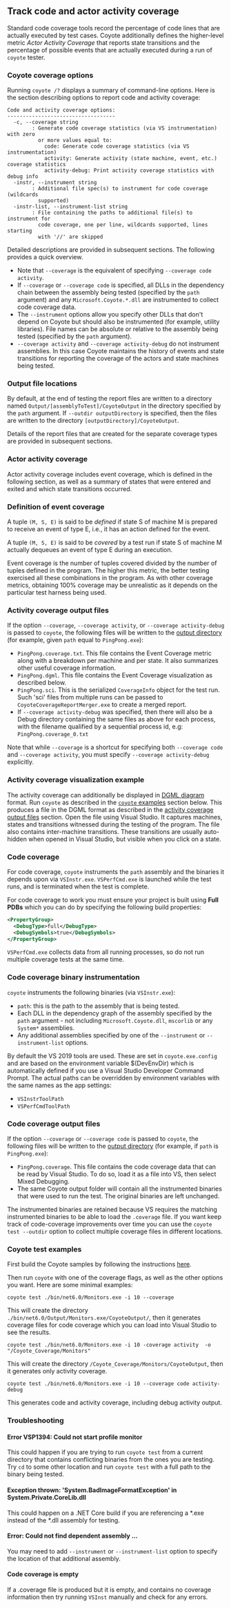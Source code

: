 
## Track code and actor activity coverage

Standard code coverage tools record the percentage of code lines that are actually executed by test
cases. Coyote additionally defines the higher-level metric _Actor Activity Coverage_ that reports
state transitions and the percentage of possible events that are actually executed during a run of
`coyote` tester.

### Coyote coverage options

Running `coyote /?` displays a summary of command-line options. Here is the section describing
options to report code and activity coverage:

```plain
Code and activity coverage options:
-----------------------------------
  -c, --coverage string       
        : Generate code coverage statistics (via VS instrumentation) with zero
          or more values equal to:
            code: Generate code coverage statistics (via VS instrumentation)
            activity: Generate activity (state machine, event, etc.) coverage statistics
            activity-debug: Print activity coverage statistics with debug info
  -instr, --instrument string
        : Additional file spec(s) to instrument for code coverage (wildcards
          supported)
  -instr-list, --instrument-list string
        : File containing the paths to additional file(s) to instrument for
          code coverage, one per line, wildcards supported, lines starting
          with '//' are skipped
```

Detailed descriptions are provided in subsequent sections. The following provides a quick overview.

* Note that `--coverage` is the equivalent of specifying `--coverage code activity`.
* If `--coverage` or `--coverage code` is specified, all DLLs in the dependency chain between the
  assembly being tested (specified by the `path` argument) and any `Microsoft.Coyote.*.dll` are
  instrumented to collect code coverage data.
* The `--instrument` options allow you specify other DLLs that don't depend on Coyote but should
  also be instrumented (for example, utility libraries). File names can be absolute or relative to
  the assembly being tested (specified by the `path` argument).
* `--coverage activity` and `--coverage activity-debug` do not instrument assemblies. In this case
  Coyote maintains the history of events and state transitions for reporting the coverage of the
  actors and state machines being tested.

### Output file locations

By default, at the end of testing the report files are written to a directory named
`Output/[assemblyToTest]/CoyoteOutput` in the directory specified by the `path` argument. If
`--outdir outputDirectory` is specified, then the files are written to the directory
`[outputDirectory]/CoyoteOutput`.

Details of the report files that are created for the separate coverage types are provided in
subsequent sections.

### Actor activity coverage

Actor activity coverage includes event coverage, which is defined in the following section, as well
as a summary of states that were entered and exited and which state transitions occurred.

### Definition of event coverage

A tuple `(M, S, E)` is said to be _defined_ if state S of machine M is prepared to receive an event
of type E, i.e., it has an action defined for the event.

A tuple `(M, S, E)` is said to be _covered_ by a test run if state S of machine M actually dequeues
an event of type E during an execution.

Event coverage is the number of tuples covered divided by the number of tuples defined in the
program. The higher this metric, the better testing exercised all these combinations in the
program. As with other coverage metrics, obtaining 100% coverage may be unrealistic as it depends
on the particular test harness being used.

### Activity coverage output files

If the option `--coverage`, `--coverage activity`, or `--coverage activity-debug` is passed to
`coyote`, the following files will be written to the [output directory](#output-file-locations) (for
example, given `path` equal to `PingPong.exe`):
* `PingPong.coverage.txt`. This file contains the Event Coverage metric along with a breakdown per
  machine and per state. It also summarizes other useful coverage information.
* `PingPong.dgml`. This file contains the Event Coverage visualization as described below.
* `PingPong.sci`. This is the serialized `CoverageInfo` object for the test run. Such 'sci' files
  from multiple runs can be passed to `CoyoteCoverageReportMerger.exe` to create a merged report.
* If `--coverage activity-debug` was specified, then there will also be a Debug directory containing
  the same files as above for each process, with the filename qualified by a sequential process id,
  e.g: `PingPong.coverage_0.txt`

Note that while `--coverage` is a shortcut for specifying both `--coverage code` and `--coverage
activity`, you must specify `--coverage activity-debug` explicitly.

### Activity coverage visualization example

The activity coverage can additionally be displayed in [DGML diagram](generate-dgml.md) format. Run
`coyote` as described in the [`coyote` examples](#coyote-test-examples) section below. This produces
a file in the DGML format as described in the [activity coverage output
files](#activity-coverage-output-files) section. Open the file using Visual Studio. It captures
machines, states and transitions witnessed during the testing of the program. The file also contains
inter-machine transitions. These transitions are usually auto-hidden when opened in Visual Studio,
but visible when you click on a state.

### Code coverage

For code coverage, `coyote` instruments the `path` assembly and the binaries it depends upon via
`VSInstr.exe`. `VSPerfCmd.exe` is launched while the test runs, and is terminated when the test is
complete.

For code coverage to work you must ensure your project is built using **Full PDBs** which you can
do by specifying the following build properties:

```xml
<PropertyGroup>
  <DebugType>full</DebugType>
  <DebugSymbols>true</DebugSymbols>
</PropertyGroup>
```

`VSPerfCmd.exe` collects data from all running processes, so do not run multiple coverage tests at
the same time.

### Code coverage binary instrumentation

`coyote` instruments the following binaries (via `VSInstr.exe`):
* `path`: this is the path to the assembly that is being tested.
* Each DLL in the dependency graph of the assembly specified by the `path` argument - not including
  `Microsoft.Coyote.dll`, `mscorlib` or any `System*` assemblies.
* Any additional assemblies specified by one of the `--instrument` or `--instrument-list` options.

By default the VS 2019 tools are used. These are set in `coyote.exe.config` and are based on the
environment variable $(DevEnvDir) which is automatically defined if you use a Visual Studio
Developer Command Prompt. The actual paths can be overridden by environment variables with the same
names as the app settings:

- `VSInstrToolPath`
- `VSPerfCmdToolPath`

### Code coverage output files

If the option `--coverage` or `--coverage code` is passed to `coyote`, the following files will be
written to the [output directory](#output-file-locations) (for example, if `path` is
`PingPong.exe`):

* `PingPong.coverage`. This file contains the code coverage data that can be read by Visual Studio.
  To do so, load it as a file into VS, then select Mixed Debugging.
* The same Coyote output folder will contain all the instrumented binaries that were used to run the test.
The original binaries are left unchanged.

The instrumented binaries are retained because VS requires the matching instrumented binaries to be
able to load the `.coverage` file. If you want keep track of code-coverage improvements over time
you can use the `coyote test --outdir` option to collect multiple coverage files in different
locations.

### Coyote test examples

First build the Coyote samples by following the instructions
[here](https://github.com/microsoft/coyote/tree/main/Samples/README.md).

Then run `coyote` with one of the coverage flags, as well as the other options you want. Here are
some minimal examples:

```plain
coyote test ./bin/net6.0/Monitors.exe -i 10 --coverage
```

This will create the directory `./bin/net6.0/Output/Monitors.exe/CoyoteOutput/`, then it
generates coverage files for code coverage which you can load into Visual Studio to see the results.

```plain
coyote test ./bin/net6.0/Monitors.exe -i 10 -coverage activity  -o "/Coyote_Coverage/Monitors"
```

This will create the directory `/Coyote_Coverage/Monitors/CoyoteOutput`, then it generates only
activity coverage.

```plain
coyote test ./bin/net6.0/Monitors.exe -i 10 --coverage code activity-debug
```

This generates code and activity coverage, including debug activity output.

### Troubleshooting

#### Error VSP1394: Could not start profile monitor

This could happen if you are trying to run `coyote test` from a current directory that contains
conflicting binaries from the ones you are testing. Try `cd` to some other location and run `coyote
test` with a full path to the binary being tested.

#### Exception thrown: 'System.BadImageFormatException' in System.Private.CoreLib.dll

This could happen on a .NET Core build if you are referencing a *.exe instead of the *.dll assembly
for testing.

#### Error: Could not find dependent assembly ...

You may need to add `--instrument` or `--instrument-list` option to specify the location of that
additional assembly.

#### Code coverage is empty

If a .coverage file is produced but it is empty, and contains no coverage information then try
running `VSInst` manually and check for any errors.
